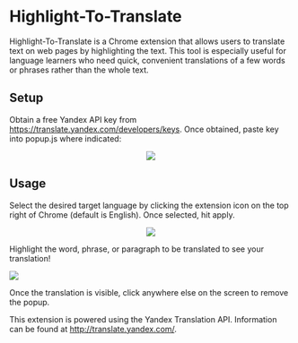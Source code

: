 # Highlight-To-Translate
Highlight-To-Translate is a Chrome extension that allows users to translate text on web pages by highlighting the text. 
This tool is especially useful for language learners who need quick, convenient translations of a few words or phrases
rather than the whole text.

## Setup
Obtain a free Yandex API key from https://translate.yandex.com/developers/keys. Once obtained, paste key into popup.js where indicated:
<p align="center">
  <img src="https://i.imgur.com/6C9t2uc.png">
</p>


## Usage
Select the desired target language by clicking the extension icon on the top right of Chrome (default is English). Once selected, hit apply.
<p align="center">
  <img src="https://i.imgur.com/4lmHfAh.png">
</p>


Highlight the word, phrase, or paragraph to be translated to see your translation!

![](https://i.imgur.com/uhycA3S.png)

Once the translation is visible, click anywhere else on the screen to remove the popup.



This extension is powered using the Yandex Translation API. Information can be found at <http://translate.yandex.com/>.
